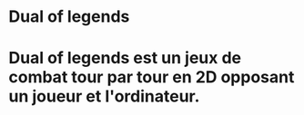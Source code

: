 <h1>Dual of legends<h1>


Dual of legends est un jeux de combat tour par tour en 2D opposant un joueur et l'ordinateur.
